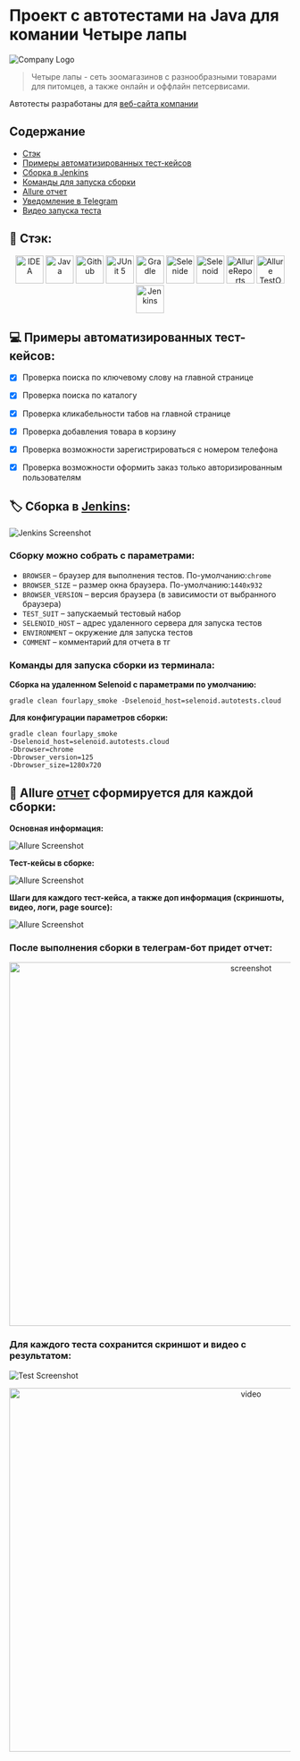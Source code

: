 # Проект с автотестами на Java для комании Четыре лапы
![Company Logo](src/test/resources/logos/4lapyLogo.png)

>Четыре лапы - сеть зоомагазинов с разнообразными товарами для питомцев, а также онлайн и оффлайн петсервисами. 
 
Автотесты разработаны для [веб-сайта компании](https://4lapy.ru/) 

## Содержание

- [Стэк](https://github.com/Mariia-Valisheva/4lapy-auto-tests?tab=readme-ov-file#%D1%81%D1%82%D1%8D%D0%BA)
- [Примеры автоматизированных тест-кейсов](https://github.com/Mariia-Valisheva/4lapy-auto-tests?tab=readme-ov-file#%D0%BF%D1%80%D0%B8%D0%BC%D0%B5%D1%80%D1%8B-%D0%B0%D0%B2%D1%82%D0%BE%D0%BC%D0%B0%D1%82%D0%B8%D0%B7%D0%B8%D1%80%D0%BE%D0%B2%D0%B0%D0%BD%D0%BD%D1%8B%D1%85-%D1%82%D0%B5%D1%81%D1%82-%D0%BA%D0%B5%D0%B9%D1%81%D0%BE%D0%B2)
- [Сборка в Jenkins](https://github.com/Mariia-Valisheva/4lapy-auto-tests?tab=readme-ov-file#%D1%81%D0%B1%D0%BE%D1%80%D0%BA%D0%B0-%D0%B2-jenkins)
- [Команды для запуска сборки](https://github.com/Mariia-Valisheva/4lapy-auto-tests?tab=readme-ov-file#%D0%BA%D0%BE%D0%BC%D0%B0%D0%BD%D0%B4%D1%8B-%D0%B4%D0%BB%D1%8F-%D0%B7%D0%B0%D0%BF%D1%83%D1%81%D0%BA%D0%B0-%D1%81%D0%B1%D0%BE%D1%80%D0%BA%D0%B8-%D0%B8%D0%B7-%D1%82%D0%B5%D1%80%D0%BC%D0%B8%D0%BD%D0%B0%D0%BB%D0%B0)
- [Allure отчет](https://github.com/Mariia-Valisheva/4lapy-auto-tests?tab=readme-ov-file#allure-%D0%BE%D1%82%D1%87%D0%B5%D1%82-%D1%81%D1%84%D0%BE%D1%80%D0%BC%D0%B8%D1%80%D1%83%D0%B5%D1%82%D1%81%D1%8F-%D0%B4%D0%BB%D1%8F-%D0%BA%D0%B0%D0%B6%D0%B4%D0%BE%D0%B9-%D1%81%D0%B1%D0%BE%D1%80%D0%BA%D0%B8)
- [Уведомление в Telegram ](https://github.com/Mariia-Valisheva/4lapy-auto-tests?tab=readme-ov-file#%D0%BF%D0%BE%D1%81%D0%BB%D0%B5-%D0%B2%D1%8B%D0%BF%D0%BE%D0%BB%D0%BD%D0%B5%D0%BD%D0%B8%D1%8F-%D1%81%D0%B1%D0%BE%D1%80%D0%BA%D0%B8-%D0%B2-%D1%82%D0%B5%D0%BB%D0%B5%D0%B3%D1%80%D0%B0%D0%BC-%D0%B1%D0%BE%D1%82-%D0%BF%D1%80%D0%B8%D0%B4%D0%B5%D1%82-%D0%BE%D1%82%D1%87%D0%B5%D1%82)
- [Видео запуска теста](https://github.com/Mariia-Valisheva/4lapy-auto-tests?tab=readme-ov-file#%D0%B4%D0%BB%D1%8F-%D0%BA%D0%B0%D0%B6%D0%B4%D0%BE%D0%B3%D0%BE-%D1%82%D0%B5%D1%81%D1%82%D0%B0-%D1%81%D0%BE%D1%85%D1%80%D0%B0%D0%BD%D0%B8%D1%82%D1%81%D1%8F-%D1%81%D0%BA%D1%80%D0%B8%D0%BD%D1%88%D0%BE%D1%82-%D0%B8-%D0%B2%D0%B8%D0%B4%D0%B5%D0%BE-%D1%81-%D1%80%D0%B5%D0%B7%D1%83%D0%BB%D1%8C%D1%82%D0%B0%D1%82%D0%BE%D0%BC)


## :floppy_disk: Стэк:

<p align="center">  
<a href="https://www.jetbrains.com/idea/"><img src="src/test/resources/logos/IntelliJIDEAIcon.svg" width="50" height="50"  alt="IDEA"/></a>  
<a href="https://www.java.com/"><img src="src/test/resources/logos/javaLogo.png" width="50" height="50"  alt="Java"/></a>  
<a href="https://github.com/"><img src="src/test/resources/logos/githubLogo.png" width="50" height="50"  alt="Github"/></a>  
<a href="https://junit.org/junit5/"><img src="src/test/resources/logos/junit5Logo.png" width="50" height="50"  alt="JUnit 5"/></a>  
<a href="https://gradle.org/"><img src="src/test/resources/logos/Gradle.svg" width="50" height="50"  alt="Gradle"/></a>  
<a href="https://selenide.org/"><img src="src/test/resources/logos/selenideLogo.png" width="50" height="50"  alt="Selenide"/></a>  
<a href="https://aerokube.com/selenoid/"><img src="src/test/resources/logos/selenoidLogo.png" width="50" height="50"  alt="Selenoid"/></a>
<a href="https://allurereport.org/"><img src="src/test/resources/logos/allurerepLogo.png" width="50" height="50"  alt="AllureReports"/></a>
<a href="https://qameta.io/"><img src="src/test/resources/logos/alluretestopsLogo.png" width="50" height="50"  alt="Allure TestOps"/></a>   
<a href="https://www.jenkins.io/"><img src="src/test/resources/logos/jenkins.svg" width="50" height="50"  alt="Jenkins"/></a>  
</p>

##  :computer: Примеры автоматизированных тест-кейсов:
- [x] Проверка поиска по ключевому слову на главной странице

- [x] Проверка поиска по каталогу

- [x] Проверка кликабельности табов на главной странице 

- [x] Проверка добавления товара в корзину

- [x] Проверка возможности зарегистрироваться с номером телефона

- [x] Проверка возможности оформить заказ только авторизированным пользователям

## :label: Сборка в [Jenkins](https://jenkins.autotests.cloud/job/four-lapy-tests/):

![Jenkins Screenshot](src/test/resources/jenkinsscreen.png)

### Сборку можно собрать с параметрами: 

* <code>BROWSER</code> – браузер для выполнения тестов. По-умолчанию:<code>chrome</code>
* <code>BROWSER_SIZE</code> – размер окна браузера. По-умолчанию:<code>1440x932</code>
* <code>BROWSER_VERSION</code> – версия браузера (в зависимости от выбранного браузера)
* <code>TEST_SUIT</code> – запускаемый тестовый набор
* <code>SELENOID_HOST</code> – адрес удаленного сервера для запуска тестов
* <code>ENVIRONMENT</code> – окружение для запуска тестов
* <code>COMMENT</code> – комментарий для отчета в тг

### Команды для запуска сборки из терминала: 

**Сборка на удаленном Selenoid с параметрами по умолчанию:**
```
gradle clean fourlapy_smoke -Dselenoid_host=selenoid.autotests.cloud
```

**Для конфигурации параметров сборки:**
```
gradle clean fourlapy_smoke 
-Dselenoid_host=selenoid.autotests.cloud 
-Dbrowser=chrome 
-Dbrowser_version=125 
-Dbrowser_size=1280x720
```

## :page_facing_up: Allure [отчет](https://jenkins.autotests.cloud/job/four-lapy-tests/3/allure/) сформируется для каждой сборки:

**Основная информация:**

![Allure Screenshot](src/test/resources/allure1.png)

**Тест-кейсы в сборке:**

![Allure Screenshot](src/test/resources/allure2.png)

**Шаги для каждого тест-кейса, а также доп информация (скриншоты, видео, логи, page source):**

![Allure Screenshot](src/test/resources/allure3.png)

### После выполнения сборки в телеграм-бот придет отчет:
<p align="center">
<img title="Tg Report" src="src/test/resources/tg.png" width="850" height="650"  alt="screenshot">   
</p>

### Для каждого теста сохранится скриншот и видео с результатом:
![Test Screenshot](src/test/resources/testscreen.png)

<p align="center">
<img title="Selenoid Video" src="src/test/resources/testvideo.gif" width="850" height="650"  alt="video">   
</p>


